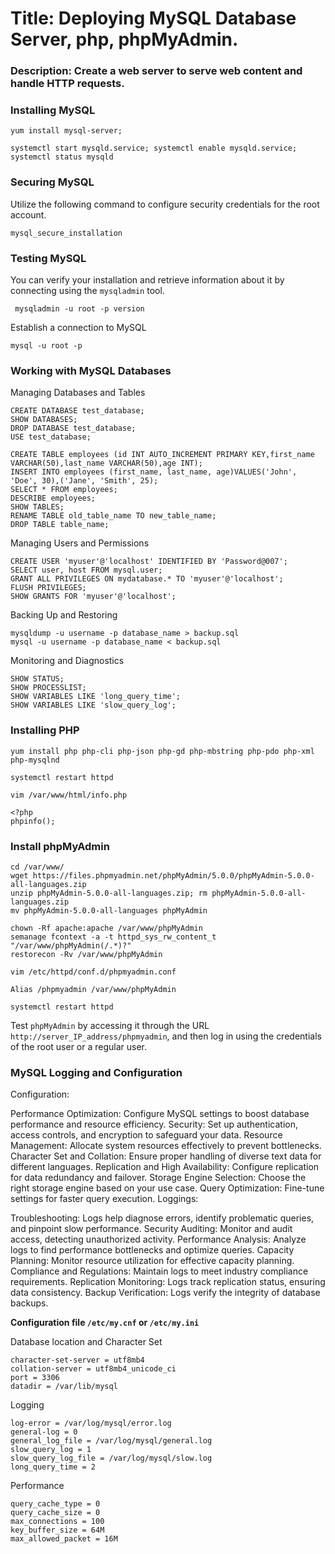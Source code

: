 # Title: Deploying MySQL Database Server, php, phpMyAdmin.

### Description: Create a web server to serve web content and handle HTTP requests.

### Installing MySQL
```
yum install mysql-server;
```
```
systemctl start mysqld.service; systemctl enable mysqld.service; systemctl status mysqld
```
### Securing MySQL
Utilize the following command to configure security credentials for the root account.
```
mysql_secure_installation
```
### Testing MySQL
You can verify your installation and retrieve information about it by connecting using the `mysqladmin` tool.
```
 mysqladmin -u root -p version
```
Establish a connection to MySQL
```
mysql -u root -p
```
### Working with MySQL Databases
Managing Databases and Tables
```
CREATE DATABASE test_database; 
SHOW DATABASES;
DROP DATABASE test_database;
USE test_database;
```
```
CREATE TABLE employees (id INT AUTO_INCREMENT PRIMARY KEY,first_name VARCHAR(50),last_name VARCHAR(50),age INT);
INSERT INTO employees (first_name, last_name, age)VALUES('John', 'Doe', 30),('Jane', 'Smith', 25);
SELECT * FROM employees;
DESCRIBE employees;
SHOW TABLES;
RENAME TABLE old_table_name TO new_table_name;
DROP TABLE table_name;
```
Managing Users and Permissions
```
CREATE USER 'myuser'@'localhost' IDENTIFIED BY 'Password@007';
SELECT user, host FROM mysql.user;
GRANT ALL PRIVILEGES ON mydatabase.* TO 'myuser'@'localhost';
FLUSH PRIVILEGES;
SHOW GRANTS FOR 'myuser'@'localhost';
```
Backing Up and Restoring
```
mysqldump -u username -p database_name > backup.sql
mysql -u username -p database_name < backup.sql
```
Monitoring and Diagnostics
```
SHOW STATUS;
SHOW PROCESSLIST;
SHOW VARIABLES LIKE 'long_query_time';
SHOW VARIABLES LIKE 'slow_query_log';
```
### Installing PHP
```
yum install php php-cli php-json php-gd php-mbstring php-pdo php-xml php-mysqlnd

systemctl restart httpd

vim /var/www/html/info.php

<?php
phpinfo();
```
### Install phpMyAdmin
```
cd /var/www/
wget https://files.phpmyadmin.net/phpMyAdmin/5.0.0/phpMyAdmin-5.0.0-all-languages.zip
unzip phpMyAdmin-5.0.0-all-languages.zip; rm phpMyAdmin-5.0.0-all-languages.zip
mv phpMyAdmin-5.0.0-all-languages phpMyAdmin
```
```
chown -Rf apache:apache /var/www/phpMyAdmin
semanage fcontext -a -t httpd_sys_rw_content_t "/var/www/phpMyAdmin(/.*)?"
restorecon -Rv /var/www/phpMyAdmin
```
```
vim /etc/httpd/conf.d/phpmyadmin.conf

Alias /phpmyadmin /var/www/phpMyAdmin
```
```
systemctl restart httpd
```
Test `phpMyAdmin` by accessing it through the URL `http://server_IP_address/phpmyadmin`, and then log in using the credentials of the root user or a regular user.

### MySQL Logging and Configuration

Configuration:

Performance Optimization: Configure MySQL settings to boost database performance and resource efficiency.
Security: Set up authentication, access controls, and encryption to safeguard your data.
Resource Management: Allocate system resources effectively to prevent bottlenecks.
Character Set and Collation: Ensure proper handling of diverse text data for different languages.
Replication and High Availability: Configure replication for data redundancy and failover.
Storage Engine Selection: Choose the right storage engine based on your use case.
Query Optimization: Fine-tune settings for faster query execution.
Loggings:

Troubleshooting: Logs help diagnose errors, identify problematic queries, and pinpoint slow performance.
Security Auditing: Monitor and audit access, detecting unauthorized activity.
Performance Analysis: Analyze logs to find performance bottlenecks and optimize queries.
Capacity Planning: Monitor resource utilization for effective capacity planning.
Compliance and Regulations: Maintain logs to meet industry compliance requirements.
Replication Monitoring: Logs track replication status, ensuring data consistency.
Backup Verification: Logs verify the integrity of database backups.

**Configuration file `/etc/my.cnf` or `/etc/my.ini`**

Database location and Character Set
```
character-set-server = utf8mb4
collation-server = utf8mb4_unicode_ci
port = 3306
datadir = /var/lib/mysql
```
Logging
```
log-error = /var/log/mysql/error.log
general-log = 0
general_log_file = /var/log/mysql/general.log
slow_query_log = 1
slow_query_log_file = /var/log/mysql/slow.log
long_query_time = 2
```
Performance
```
query_cache_type = 0
query_cache_size = 0
max_connections = 100
key_buffer_size = 64M
max_allowed_packet = 16M
```


